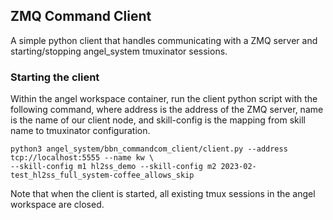 ## ZMQ Command Client
A simple python client that handles communicating with a ZMQ server and
starting/stopping angel_system tmuxinator sessions.

### Starting the client
Within the angel workspace container, run the client python script with the
following command, where address is the address of the ZMQ server, name is the
name of our client node, and skill-config is the mapping from skill name to
tmuxinator configuration.
```
python3 angel_system/bbn_commandcom_client/client.py --address tcp://localhost:5555 --name kw \
--skill-config m1 hl2ss_demo --skill-config m2 2023-02-test_hl2ss_full_system-coffee_allows_skip
```

Note that when the client is started, all existing tmux sessions in the angel
workspace are closed.
